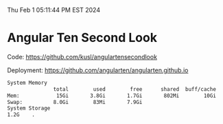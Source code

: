Thu Feb  1 05:11:44 PM EST 2024

# Angular Ten Second Look

Code: https://github.com/kusl/angulartensecondlook

Deployment: https://github.com/angularten/angularten.github.io

```bash
System Memory
               total        used        free      shared  buff/cache   available
Mem:            15Gi       3.8Gi       1.7Gi       802Mi        10Gi        11Gi
Swap:          8.0Gi        83Mi       7.9Gi
System Storage
1.2G	.
```
```bash
